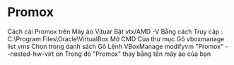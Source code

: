 # Promox
Cách cài Promox trên Máy ảo Vituar
Bật vtx/AMD -V Bằng cách
Truy cập : C:\Program Files\Oracle\VirtualBox
Mở CMD Của thư mục
Gõ vboxmanage list vms
Chọn trong danh sách
Gõ Lệnh
VBoxManage modifyvm "Promox" --nested-hw-virt on
Trong đó "Promox" thay bằng tên máy ảo của bạn
